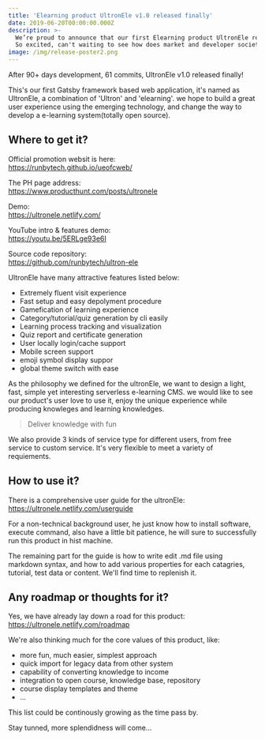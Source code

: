 ```yaml
---
title: 'Elearning product UltronEle v1.0 released finally'
date: 2019-06-20T00:00:00.000Z
description: >-
  We’re proud to announce that our first Elearning product UltronEle released today!
  So excited, can't waiting to see how does market and developer society response to it...
image: /img/release-poster2.png
---
```


After 90+ days development, 61 commits, UltronEle v1.0 released finally!

This's our first Gatsby framework based web application, it's named as UltronEle, a combination of 'Ultron' and 'elearning'. we hope to build a great user experience using the emerging technology, and change the way to develop a e-learning system(totally open source).

## Where to get it?

Official promotion websit is here:<br/>
https://runbytech.github.io/ueofcweb/

The PH page address:<br/>
https://www.producthunt.com/posts/ultronele

Demo:<br/>
https://ultronele.netlify.com/

YouTube intro & features demo:<br/>
https://youtu.be/5ERLge93e6I

Source code repository:<br/>
https://github.com/runbytech/ultron-ele

UltronEle have many attractive features listed below:

* Extremely fluent visit experience 
* Fast setup and easy depolyment procedure 
* Gamefication of learning experience 
* Category/tutorial/quiz generation by cli easily 
* Learning process tracking and visualization 
* Quiz report and certificate generation 
* User locally login/cache support 
* Mobile screen support
* emoji symbol display suppor
* global theme switch with ease

As the philosophy we defined for the ultronEle, we want to design a light, fast, simple yet interesting serverless e-learning CMS. we would like to see our product's user love to use it, enjoy the unique experience while producing knowleges and learning knowledges.

>Deliver knowledge with fun

We also provide 3 kinds of service type for different users, from free service to custom service. It's very flexible to meet a variety of requiements.

## How to use it?

There is a comprehensive user guide for the ultronEle:<br/>
https://ultronele.netlify.com/userguide

For a non-technical background user, he just know how to install software, execute command, also have a little bit patience, he will sure to successfully run this product in hist machine.

The remaining part for the guide is how to write edit .md file using markdown syntax, and how to add various properties for each catagries, tutorial, test data or content. We'll find time to replenish it.

## Any roadmap or thoughts for it?

Yes, we have already lay down a road for this product:<br/>
https://ultronele.netlify.com/roadmap

We're also thinking much for the core values of this product, like:

* more fun, much easier, simplest approach
* quick import for legacy data from other system
* capability of converting knowledge to income
* integration to open course, knowledge base, repository
* course display templates and theme
* ...

This list could be continously growing as the time pass by.

Stay tunned, more splendidness will come...
